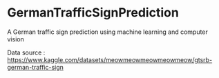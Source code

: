 # GermanTrafficSignPrediction
A German traffic sign prediction using machine learning and computer vision

Data source :
https://www.kaggle.com/datasets/meowmeowmeowmeowmeow/gtsrb-german-traffic-sign 
